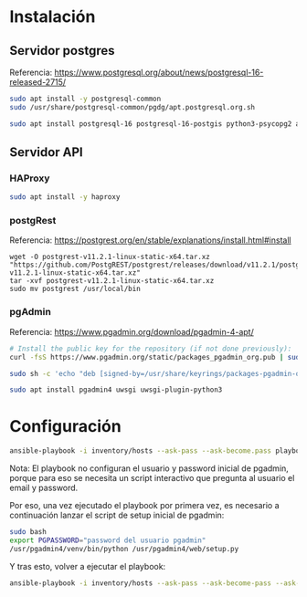 # Instalación

## Servidor postgres

Referencia: https://www.postgresql.org/about/news/postgresql-16-released-2715/

```bash
sudo apt install -y postgresql-common
sudo /usr/share/postgresql-common/pgdg/apt.postgresql.org.sh

sudo apt install postgresql-16 postgresql-16-postgis python3-psycopg2 acl
```

## Servidor API

### HAProxy

```bash
sudo apt install -y haproxy
```

### postgRest

Referencia: https://postgrest.org/en/stable/explanations/install.html#install

```
wget -O postgrest-v11.2.1-linux-static-x64.tar.xz "https://github.com/PostgREST/postgrest/releases/download/v11.2.1/postgrest-v11.2.1-linux-static-x64.tar.xz"
tar -xvf postgrest-v11.2.1-linux-static-x64.tar.xz
sudo mv postgrest /usr/local/bin
```

### pgAdmin

Referencia: https://www.pgadmin.org/download/pgadmin-4-apt/

```bash
# Install the public key for the repository (if not done previously):
curl -fsS https://www.pgadmin.org/static/packages_pgadmin_org.pub | sudo gpg --dearmor -o /usr/share/keyrings/packages-pgadmin-org.gpg

sudo sh -c 'echo "deb [signed-by=/usr/share/keyrings/packages-pgadmin-org.gpg] https://ftp.postgresql.org/pub/pgadmin/pgadmin4/apt/$(lsb_release -cs) pgadmin4 main" > /etc/apt/sources.list.d/pgadmin4.list && apt update'

sudo apt install pgadmin4 uwsgi uwsgi-plugin-python3
```

# Configuración

```bash
ansible-playbook -i inventory/hosts --ask-pass --ask-become.pass playbooks/deploy.sh
```

Nota: El playbook no configuran el usuario y password inicial de pgadmin, porque para eso se necesita un script interactivo que pregunta al usuario el email y password.

Por eso, una vez ejecutado el playbook por primera vez, es necesario a continuación lanzar el script de setup inicial de pgadmin:

```bash
sudo bash
export PGPASSWORD="password del usuario pgadmin"
/usr/pgadmin4/venv/bin/python /usr/pgadmin4/web/setup.py
```

Y tras esto, volver a ejecutar el playbook:

```bash
ansible-playbook -i inventory/hosts --ask-pass --ask-become-pass --ask-vault-pass playbooks/deploy.sh
```
